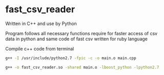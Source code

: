 # fast_csv_reader
Written in C++ and use by Python

Program follows all necessary functions require for faster access of csv data in python and same code of fast csv written for ruby language

Compile c++ code from terminal

```bash
g++ -I /usr/include/python2.7 -fpic -c -o main.o main.cpp

g++ -o fast_csv_reader.so -shared main.o -lboost_python -lpython2.7

```